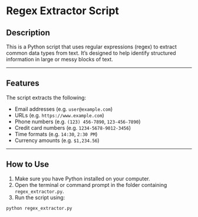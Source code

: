 # Regex Extractor Script

## Description

This is a Python script that uses regular expressions (regex) to extract common data types from text. It’s designed to help identify structured information in large or messy blocks of text.

---

## Features

The script extracts the following:

- Email addresses (e.g. `user@example.com`)
- URLs (e.g. `https://www.example.com`)
- Phone numbers (e.g. `(123) 456-7890`, `123-456-7890`)
- Credit card numbers (e.g. `1234-5678-9012-3456`)
- Time formats (e.g. `14:30`, `2:30 PM`)
- Currency amounts  (e.g. `$1,234.56`)

---

## How to Use

1. Make sure you have Python installed on your computer.
2. Open the terminal or command prompt in the folder containing `regex_extractor.py`.
3. Run the script using:

```bash
python regex_extractor.py
